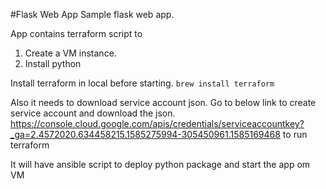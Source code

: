 #Flask Web App
Sample flask web app.


App contains terraform script to 

1. Create a VM instance.
2. Install python 

Install terraform in local before starting.
`brew install terraform`

Also it needs to download service account json.
Go to below link to create service account and download the json.
https://console.cloud.google.com/apis/credentials/serviceaccountkey?_ga=2.4572020.634458215.1585275994-305450961.1585169468
to run terraform 

It will have ansible script to deploy python package and start the app om VM 